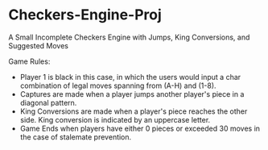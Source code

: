 # Checkers-Engine-Proj
A Small Incomplete Checkers Engine with Jumps, King Conversions, and Suggested Moves


Game Rules:
- Player 1 is black in this case, in which the users would input a char combination of legal moves spanning from (A-H) and (1-8).
- Captures are made when a player jumps another player's piece in a diagonal pattern.
- King Conversions are made when a player's piece reaches the other side. King conversion is indicated by an uppercase letter.
- Game Ends when players have either 0 pieces or exceeded 30 moves in the case of stalemate prevention.

